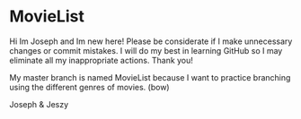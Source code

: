 MovieList
=========
Hi Im Joseph and Im new here! Please be considerate if I make unnecessary
changes or commit mistakes. I will do my best in learning GitHub so I may
eliminate all my inappropriate actions. Thank you!

My master branch is named MovieList because I want to practice branching
using the different genres of movies. (bow)

Joseph & Jeszy
